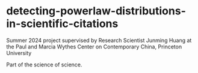 # detecting-powerlaw-distributions-in-scientific-citations
Summer 2024 project supervised by Research Scientist Junming Huang at the Paul and Marcia Wythes Center on Contemporary China, Princeton University

Part of the science of science.
